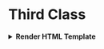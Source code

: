 # Third Class

<details>
<summary><b>Render HTML Template</b></summary>

If we want to display any HTML template/page in our client browser. We need to used `render`. Using this method we can View any HTML template. 

+ After active our project. At first create a 2 folder/directory under the main project folder. Folder Name: `template & static`
+ Search django static file in website and add it into the `settings.py` script.
    ```python
    STATICFILES_DIRS = [
        BASE_DIR / "static",
        "/var/www/static/",
    ]
    ```
    from this file remove this line: `"/var/www/static/",` after remove we can see like this:
    ```python
    STATICFILES_DIRS = [
        BASE_DIR / "static",
    ]
    ```
+ From `settings.py` file Modified the `TEMPLATES` List. This list:
    ```python
    TEMPLATES = [
        {
            'BACKEND': 'django.template.backends.django.DjangoTemplates',
            'DIRS': [],
            'APP_DIRS': True,
            'OPTIONS': {
                'context_processors': [
                    'django.template.context_processors.debug',
                    'django.template.context_processors.request',
                    'django.contrib.auth.context_processors.auth',
                    'django.contrib.messages.context_processors.messages',
                ],
            },
        },
    ]
    ```
    Modified `DIRS` using below command: 
    ```python
    'DIRS': [BASE_DIR, 'template'],
    ```
+ Now create a html file under the `template` folder. Like: `homepage.html`. Into this html file write some html code.
+ Then create a python script in our porject folder e.g. `views.py`
+ Import reqired class from django:
    ```python
    from django.shortcuts import render
    ```
+ Create a function into the `views.py` script.
    ```python
    def home(request):
        return render(request, 'homepage.html')
    ```
+ To display this html template into web browser we need to connect this function into `urls.py` script. For do this open `urls.py` scripts.<br>
  Syntax:
  ```python
  from projectfoldername.scriptname import functionname
  ```
  Example:
  ```python
  from myProject.views import home
  ```
+ Also add this function with `urlpatterns = []` list:
  ```python
  path('routename',functionname , name="functionname"),
  ```
  Example:
  ```python
  path('home',home , name="home"),
  ```
+ After connect the url then run the project.
  ```python
  py manage.py runserver
  ```
+ Copy and paste the local url into browser also add the route with the urls:
  ```cmd
  http://127.0.0.1:8000/routename
  ```
  Example:
  ```cmd
  http://127.0.0.1:8000/home
  ```
In this way we can create multiple function and urls.

</details>